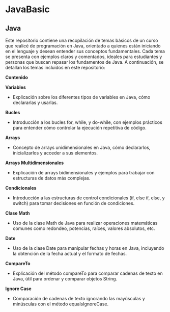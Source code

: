 # JavaBasic
## Java
<p>Este repositorio contiene una recopilación de temas básicos de un curso que realicé de programación en Java, orientado a quienes están iniciando en el lenguaje y desean entender sus conceptos fundamentales. Cada tema se presenta con ejemplos claros y comentados, ideales para estudiantes y personas que buscan repasar los fundamentos de Java. A continuación, se detallan los temas incluidos en este repositorio:</p>

**Contenido**

**Variables**
- Explicación sobre los diferentes tipos de variables en Java, cómo declararlas y usarlas.

**Bucles**
- Introducción a los bucles for, while, y do-while, con ejemplos prácticos para entender cómo controlar la ejecución repetitiva de código.

**Arrays**
- Concepto de arrays unidimensionales en Java, cómo declararlos, inicializarlos y acceder a sus elementos.

**Arrays Multidimensionales**
- Explicación de arrays bidimensionales y ejemplos para trabajar con estructuras de datos más complejas.

**Condicionales**
- Introducción a las estructuras de control condicionales (if, else if, else, y switch) para tomar decisiones en función de condiciones.

**Clase Math**
- Uso de la clase Math de Java para realizar operaciones matemáticas comunes como redondeo, potencias, raíces, valores absolutos, etc.

**Date**
- Uso de la clase Date para manipular fechas y horas en Java, incluyendo la obtención de la fecha actual y el formato de fechas.

**CompareTo**
- Explicación del método compareTo para comparar cadenas de texto en Java, útil para ordenar y comparar objetos String.

**Ignore Case**
- Comparación de cadenas de texto ignorando las mayúsculas y minúsculas con el método equalsIgnoreCase.
